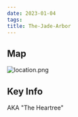 ```yaml
---
date: 2023-01-04
tags:
title: The-Jade-Arbor
---
```


## Map

![location.png](/images/dnd/location.png)

## Key Info

AKA "The Heartree"

